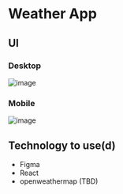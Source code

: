 # Weather App 
## UI
### Desktop
  ![image](https://github.com/Jagjeet-Dhuna/FigmaDesigns/assets/48265165/5f81a4b5-6570-4cfe-8795-883da323f434)
  
### Mobile
  ![image](https://github.com/Jagjeet-Dhuna/FigmaDesigns/assets/48265165/93f9540b-4172-4b9e-912b-0d9b32a16636)



## Technology to use(d)
* Figma
* React
* openweathermap (TBD)
